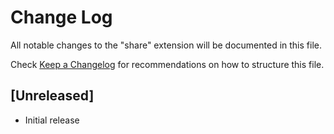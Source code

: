 # Change Log
All notable changes to the "share" extension will be documented in this file.

Check [Keep a Changelog](http://keepachangelog.com/) for recommendations on how to structure this file.

## [Unreleased]
- Initial release